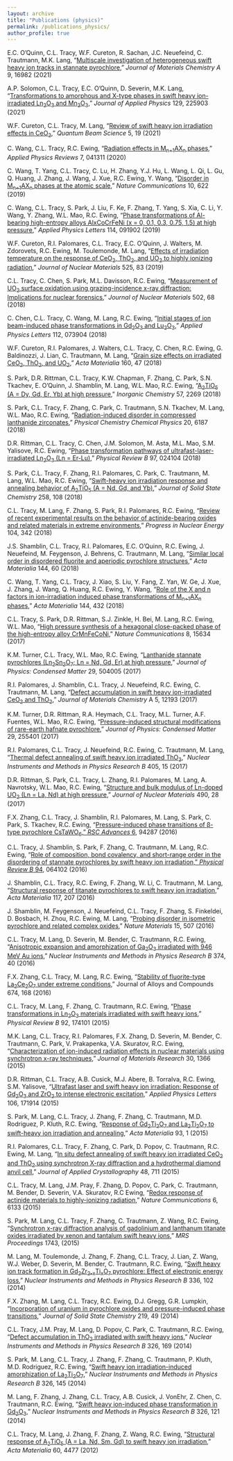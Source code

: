 ```yaml
---
layout: archive
title: "Publications (physics)"
permalink: /publications_physics/
author_profile: true
---
```


E.C. O’Quinn, C.L. Tracy, W.F. Cureton, R. Sachan, J.C. Neuefeind, C. Trautmann, M.K. Lang, “[Multiscale investigation of heterogeneous swift heavy ion tracks in stannate pyrochlore](https://camerontracy.github.io/files/Multi-scale_investigation_of_heterogeneous_swift_heavy_ion_tracks_in_stannate_pyrochlore.pdf),” _Journal of Materials
Chemistry A_ 9, 16982 (2021)

A.P. Solomon, C.L. Tracy, E.C. O’Quinn, D. Severin, M.K. Lang, “[Transformations to amorphous and
X-type phases in swift heavy ion-irradiated Ln<sub>2</sub>O<sub>3</sub> and Mn<sub>2</sub>O<sub>3</sub>](https://camerontracy.github.io/files/Transformations_to_amorphous_and_X-type_phases_in_swift_heavy_ion-irradiated_Ln2O3_and_Mn2O3.pdf),” _Journal of Applied Physics_ 129, 225903
(2021)

W.F. Cureton, C.L. Tracy, M. Lang, “[Review of swift heavy ion irradiation effects in CeO<sub>2</sub>](https://camerontracy.github.io/files/Review_of_Swift_Heavy_Ion_Irradiation_Effects_in_CeO2.pdf),” _Quantum
Beam Science_ 5, 19 (2021)

C. Wang, C.L. Tracy, R.C. Ewing, “[Radiation effects in M<sub>n+1</sub>AX<sub>n</sub> phases](https://camerontracy.github.io/files/Radiation_effects_in_Mn1AXn_phases.pdf),” _Applied Physics Reviews_ 7,
041311 (2020)

C. Wang, T. Yang, C.L. Tracy, C. Lu, H. Zhang, Y.J. Hu, L. Wang, L. Qi, L. Gu, Q. Huang, J. Zhang, J.
Wang, J. Xue, R.C. Ewing, Y. Wang, “[Disorder in M<sub>n+1</sub>AX<sub>n</sub> phases at the atomic scale](https://camerontracy.github.io/files/Disorder_in_Mn+1AXn_phases_at_the_atomic_scale.pdf),” _Nature Communications_ 10, 622 (2019)

C. Wang, C.L. Tracy, S. Park, J. Liu, F. Ke, F. Zhang, T. Yang, S. Xia, C. Li, Y. Wang, Y. Zhang, W.L.
Mao, R.C. Ewing, “[Phase transformations of Al-bearing high-entropy alloys AlxCoCrFeNi (x = 0, 0.1, 0.3,
0.75, 1.5) at high pressure](https://camerontracy.github.io/files/Phase_transformations_of_Al-bearing_high-entropy_alloys_AlxCoCrFeNi_(x_5_0%2C_0.1%2C_0.3%2C_0.75%2C_1.5)_at_high_pressure.pdf),” _Applied Physics Letters_ 114, 091902 (2019)

W.F. Cureton, R.I. Palomares, C.L. Tracy, E.C. O’Quinn, J. Walters, M. Zdorovets, R.C. Ewing, M.
Toulemonde, M. Lang, “[Effects of irradiation temperature on the response of CeO<sub>2</sub>, ThO<sub>2</sub>, and UO<sub>2</sub> to
highly ionizing radiation](https://camerontracy.github.io/files/Effects_of_irradiation_temperature_on_the_response_of_CeO2%2C_ThO2%2C_and_UO2_to_highly_ionizing_radiation.pdf),” _Journal of Nuclear Materials_ 525, 83 (2019)

C.L. Tracy, C. Chen, S. Park, M.L. Davisson, R.C. Ewing, “[Measurement of UO<sub>2</sub> surface oxidation using
grazing-incidence x-ray diffraction: Implications for nuclear forensics](https://camerontracy.github.io/files/Measurement_of_UO2_surface_oxidation_using_grazing-incidence_x-ray_diffraction_Implications_for_nuclear_forensics.pdf),” _Journal of Nuclear Materials_ 502, 68
(2018)

C. Chen, C.L. Tracy, C. Wang, M. Lang, R.C. Ewing, “[Initial stages of ion beam-induced phase transformations in Gd<sub>2</sub>O<sub>3</sub> and Lu<sub>2</sub>O<sub>3</sub>](https://camerontracy.github.io/files/Initial_stages_of_ion_beam-induced_phase_transformations_in_Gd2O3_and_Lu2O3.pdf),” _Applied Physics Letters_ 112, 073904 (2018)

W.F. Cureton, R.I. Palomares, J. Walters, C.L. Tracy, C. Chen, R.C. Ewing, G. Baldinozzi, J. Lian, C.
Trautmann, M. Lang, “[Grain size effects on irradiated CeO<sub>2</sub>, ThO<sub>2</sub>, and UO<sub>2</sub>](https://camerontracy.github.io/files/Grain_size_effects_on_irradiated_CeO2,_ThO2,_and_UO2.pdf),” _Acta Materialia_ 160, 47
(2018)

S. Park, D.R. Rittman, C.L. Tracy, K.W. Chapman, F. Zhang, C. Park, S.N. Tkachev, E. O’Quinn, J.
Shamblin, M. Lang, W.L. Mao, R.C. Ewing, “[A<sub>2</sub>TiO<sub>5</sub> (A = Dy, Gd, Er, Yb) at high pressure](https://camerontracy.github.io/files/A2TiO5_(A_=_Dy,_Gd,_Er,_Yb)_at_High_Pressure.pdf),” _Inorganic
Chemistry_ 57, 2269 (2018)

S. Park, C.L. Tracy, F. Zhang, C. Park, C. Trautmann, S.N. Tkachev, M. Lang, W.L. Mao, R.C. Ewing,
“[Radiation-induced disorder in compressed lanthanide zirconates](https://camerontracy.github.io/files/Radiation-induced_disorder_in_compressed_lanthanide_zirconates.pdf),” _Physical Chemistry Chemical Physics_ 20,
6187 (2018)

D.R. Rittman, C.L. Tracy, C. Chen, J.M. Solomon, M. Asta, M.L. Mao, S.M. Yalisove, R.C. Ewing, “[Phase
transformation pathways of ultrafast-laser-irradiated Ln<sub>2</sub>O<sub>3</sub> (Ln = Er-Lu)](https://camerontracy.github.io/files/Phase_transformation_pathways_of_ultrafast-laser-irradiated_Ln2O3_(Ln_=_Er–Lu).pdf),” _Physical Review B_ 97, 024104
(2018)

S. Park, C.L. Tracy, F. Zhang, R.I. Palomares, C. Park, C. Trautmann, M. Lang, W.L. Mao, R.C. Ewing,
“[Swift-heavy ion irradiation response and annealing behavior of A<sub>2</sub>TiO<sub>5</sub> (A = Nd, Gd, and Yb)](https://camerontracy.github.io/files/Swift-heavy_ion_irradiation_response_and_annealing_behavior_of_A2TiO5_(A_%3D_Nd%2C_Gd%2C_and_Yb)_.pdf),” _Journal
of Solid State Chemistry_ 258, 108 (2018)

C.L. Tracy, M. Lang, F. Zhang, S. Park, R.I. Palomares, R.C. Ewing, “[Review of recent experimental
results on the behavior of actinide-bearing oxides and related materials in extreme environments](https://camerontracy.github.io/files/Review_of_recent_experimental_results_on_the_behavior_of_actinide-bearing_oxides_and_related_materials_in_extreme_environments.pdf),” _Progress
in Nuclear Energy_ 104, 342 (2018)

J.S. Shamblin, C.L. Tracy, R.I. Palomares, E.C. O’Quinn, R.C. Ewing, J. Neuefeind, M. Feygenson,
J. Behrens, C. Trautmann, M. Lang, “[Similar local order in disordered fluorite and aperiodic pyrochlore
structures](https://camerontracy.github.io/files/Similar_local_order_in_disordered_fluorite_and_aperiodic_pyrochlore_structures.pdf),” _Acta Materialia_ 144, 60 (2018)

C. Wang, T. Yang, C.L. Tracy, J. Xiao, S. Liu, Y. Fang, Z. Yan, W. Ge, J. Xue, J. Zhang, J. Wang, Q.
Huang, R.C. Ewing, Y. Wang, “[Role of the X and n factors in ion-irradiation induced phase transformations
of M<sub>n+1</sub>AX<sub>n</sub> phases](https://camerontracy.github.io/files/Role_of_the_X_and_n_factors_in_ion-irradiation_induced_phase_transformations_of_Mn1AXn_phases.pdf),” _Acta Materialia_ 144, 432 (2018)

C.L. Tracy, S. Park, D.R. Rittman, S.J. Zinkle, H. Bei, M. Lang, R.C. Ewing, W.L. Mao, “[High pressure
synthesis of a hexagonal close-packed phase of the high-entropy alloy CrMnFeCoNi](https://camerontracy.github.io/files/High_pressure_synthesis_of_a_hexagonal_close-packed_phase_of_the_high-entropy_alloy_CrMnFeCoNi.pdf),” _Nature Communications_
8, 15634 (2017)

K.M. Turner, C.L. Tracy, W.L. Mao, R.C. Ewing, “[Lanthanide stannate pyrochlores (Ln<sub>2</sub>Sn<sub>2</sub>O<sub>7</sub>; Ln =
Nd, Gd, Er) at high pressure](https://camerontracy.github.io/files/Lanthanide_stannate_pyrochlores_(Ln2Sn2O7;_Ln_=_Nd,_Gd,_Er)_at_high_pressure.pdf),” _Journal of Physics: Condensed Matter_ 29, 504005 (2017)

R.I. Palomares, J. Shamblin, C.L. Tracy, J. Neuefeind, R.C. Ewing, C. Trautmann, M. Lang, “[Defect
accumulation in swift heavy ion-irradiated CeO<sub>2</sub> and ThO<sub>2</sub>](https://camerontracy.github.io/files/Defect_accumulation_in_swift_heavy_ion-irradiated_CeO2_and_ThO2__.pdf),” _Journal of Materials Chemistry_ A 5, 12193
(2017)

K.M. Turner, D.R. Rittman, R.A. Heymach, C.L. Tracy, M.L. Turner, A.F. Fuentes, W.L. Mao, R.C.
Ewing, “[Pressure-induced structural modifications of rare-earth hafnate pyrochlore](https://camerontracy.github.io/files/Pressure-induced_structural_modifications_of_rare-earth_hafnate_pyrochlore.pdf),” _Journal of Physics:
Condensed Matter_ 29, 255401 (2017)

R.I. Palomares, C.L. Tracy, J. Neuefeind, R.C. Ewing, C. Trautmann, M. Lang, “[Thermal defect annealing
of swift heavy ion irradiated ThO<sub>2</sub>](https://camerontracy.github.io/files/Thermal_defect_annealing_of_swift_heavy_ion_irradiated_ThO2.pdf),” _Nuclear Instruments and Methods in Physics Research B_ 405, 15 (2017)

D.R. Rittman, S. Park, C.L. Tracy, L. Zhang, R.I. Palomares, M. Lang, A. Navrotsky, W.L. Mao, R.C.
Ewing, “[Structure and bulk modulus of Ln-doped UO<sub>2</sub> (Ln = La, Nd) at high pressure](https://camerontracy.github.io/files/Structure_and_bulk_modulus_of_Ln-doped_UO2_(Ln_La_Nd)_at_high_pressure.pdf),” _Journal of Nuclear
Materials_ 490, 28 (2017)

F.X. Zhang, C.L. Tracy, J. Shamblin, R.I. Palomares, M. Lang, S. Park, C. Park, S. Tkachev, R.C. Ewing,
“[Pressure-induced phase transitions of β-type pyrochlore CsTaWO<sub>6</sub>,” _RSC Advances_ 6](https://camerontracy.github.io/files/Pressure-induced_phase_transitions_of_b-type_pyrochlore_CsTaWO6.pdf), 94287 (2016)

C.L. Tracy, J. Shamblin, S. Park, F. Zhang, C. Trautmann, M. Lang, R.C. Ewing, “[Role of composition, bond covalency, and short-range order in the disordering of stannate pyrochlores by swift heavy ion
irradiation,” _Physical Review B_ 94](https://camerontracy.github.io/files/Role_of_composition%2C_bond_covalency%2C_and_short-range_order_in_the_disordering_of_stannate_pyrochlores_by_swift_heavy_ion_irradiation__.pdf), 064102 (2016)

J. Shamblin, C.L. Tracy, R.C. Ewing, F. Zhang, W. Li, C. Trautmann, M. Lang, “[Structural response of
titanate pyrochlores to swift heavy ion irradiation](https://camerontracy.github.io/files/Structural_response_of_titanate_pyrochlores_to_swift_heavy_ion_irradiation.pdf),” _Acta Materialia_ 117, 207 (2016)

J. Shamblin, M. Feygenson, J. Neuefeind, C.L. Tracy, F. Zhang, S. Finkeldei, D. Bosbach, H. Zhou, R.C.
Ewing, M. Lang, “[Probing disorder in isometric pyrochlore and related complex oxides](https://camerontracy.github.io/files/Probing_disorder_in_isometric_pyrochlore_and_related_complex_oxides.pdf),” _Nature Materials_
15, 507 (2016)

C.L. Tracy, M. Lang, D. Severin, M. Bender, C. Trautmann, R.C. Ewing, “[Anisotropic expansion and
amorphization of Ga<sub>2</sub>O<sub>3</sub> irradiated with 946 MeV Au ions](https://camerontracy.github.io/files/Anisotropic_expansion_and_amorphization_of_Ga2O3_irradiated_with_946_MeV_Au_ions.pdf),” _Nuclear Instruments and Methods in Physics
Research B_ 374, 40 (2016)

F.X. Zhang, C.L. Tracy, M. Lang, R.C. Ewing, “[Stability of fluorite-type La<sub>2</sub>Ce<sub>2</sub>O<sub>7</sub> under extreme conditions](https://camerontracy.github.io/files/Stability_of_fluorite-type_La2Ce2O7_under_extreme_conditions.pdf),” Journal of Alloys and Compounds 674, 168 (2016)

C.L. Tracy, M. Lang, F. Zhang, C. Trautmann, R.C. Ewing, “[Phase transformations in Ln<sub>2</sub>O<sub>3</sub> materials
irradiated with swift heavy ions](https://camerontracy.github.io/files/Phase_transformations_in_Ln2O3_materials_irradiated_with_swift_heavy_ions.pdf),” _Physical Review B_ 92, 174101 (2015)

M.K. Lang, C.L. Tracy, R.I. Palomares, F.X. Zhang, D. Severin, M. Bender, C. Trautmann, C. Park,
V. Prakapenka, V.A. Skuratov, R.C. Ewing, “[Characterization of ion-induced radiation effects in nuclear
materials using synchrotron x-ray techniques](https://camerontracy.github.io/files/Characterization_of_ion-induced_radiation_effects_in_nuclear_materials_using_synchrotron_x-ray_techniques.pdf),” _Journal of Materials Research_ 30, 1366 (2015)

D.R. Rittman, C.L. Tracy, A.B. Cusick, M.J. Abere, B. Torralva, R.C. Ewing, S.M. Yalisove, “[Ultrafast
laser and swift heavy ion irradiation: Response of Gd<sub>2</sub>O<sub>3</sub> and ZrO<sub>2</sub> to intense electronic excitation](https://camerontracy.github.io/files/Ultrafast_laser_and_swift_heavy_ion_irradiation_Response_of_Gd2O3_and_ZrO2_to_intense_electronic_excitation.pdf),” _Applied
Physics Letters_ 106, 171914 (2015)

S. Park, M. Lang, C.L. Tracy, J. Zhang, F. Zhang, C. Trautmann, M.D. Rodriguez, P. Kluth, R.C. Ewing,
“[Response of Gd<sub>2</sub>Ti<sub>2</sub>O<sub>7</sub> and La<sub>2</sub>Ti<sub>2</sub>O<sub>7</sub> to swift-heavy ion irradiation and annealing](https://camerontracy.github.io/files/Response_of_Gd2Ti2O7_and_La2Ti2O7_to_swift-heavy_ion_irradiation_and_annealing.pdf),” _Acta Materialia_ 93, 1
(2015)

R.I. Palomares, C.L. Tracy, F. Zhang, C. Park, D. Popov, C. Trautmann, R.C. Ewing, M. Lang, “[In situ
defect annealing of swift heavy ion irradiated CeO<sub>2</sub> and ThO<sub>2</sub> using synchrotron X-ray diffraction and a
hydrothermal diamond anvil cell](https://camerontracy.github.io/files/In_situ_defect_annealing_of_swift_heavy_ion_irradiated_CeO2_and_ThO2_using_synchrotron_X-ray_diffraction_and_a_hydrothermal_diamond_anvil_cell.pdf),” _Journal of Applied Crystallography_ 48, 711 (2015)

C.L. Tracy, M. Lang, J.M. Pray, F. Zhang, D. Popov, C. Park, C. Trautmann, M. Bender, D. Severin,
V.A. Skuratov, R.C Ewing, “[Redox response of actinide materials to highly-ionizing radiation](https://camerontracy.github.io/files/Redox_response_of_actinide_materials_to_highly_ionizing_radiation.pdf),” _Nature
Communications_ 6, 6133 (2015)

S. Park, M. Lang, C.L. Tracy, F. Zhang, C. Trautmann, Z. Wang, R.C. Ewing, “[Synchrotron x-ray
diffraction analysis of gadolinium and lanthanum titanate oxides irradiated by xenon and tantalum swift
heavy ions](https://camerontracy.github.io/files/Synchrotron_x-ray_diffraction_analysis_of_gadolinium_and_lanthanum_titanate_oxides_irradiated_by_xenon_and_tantalum_swift_heavy_ions_.pdf),” _MRS Proceedings_ 1743, (2015)

M. Lang, M. Toulemonde, J. Zhang, F. Zhang, C.L. Tracy, J. Lian, Z. Wang, W.J. Weber, D. Severin, M.
Bender, C. Trautmann, R.C. Ewing, “[Swift heavy ion track formation in Gd<sub>2</sub>Zr<sub>2-x</sub>Ti<sub>x</sub>O<sub>7</sub> pyrochlore: Effect
of electronic energy loss](https://camerontracy.github.io/files/Swift_heavy_ion_track_formation_in_Gd2Zr2xTixO7_pyrochlore_Effect_of_electronic_energy_loss.pdf),” _Nuclear Instruments and Methods in Physics Research B_ 336, 102 (2014)

F.X. Zhang, M. Lang, C.L. Tracy, R.C. Ewing, D.J. Gregg, G.R. Lumpkin, “[Incorporation of uranium in
pyrochlore oxides and pressure-induced phase transitions](https://camerontracy.github.io/files/Incorporation_of_uranium_in_pyrochlore_oxides_and_pressure-induced_phase_transitions.pdf),” _Journal of Solid State Chemistry_ 219, 49 (2014)

C.L. Tracy, J.M. Pray, M. Lang, D. Popov, C. Park, C. Trautmann, R.C. Ewing, “[Defect accumulation in
ThO<sub>2</sub> irradiated with swift heavy ions](https://camerontracy.github.io/files/Defect_accumulation_in_ThO2_irradiated_with_swift_heavy_ions.pdf),” _Nuclear Instruments and Methods in Physics Research B_ 326, 169
(2014)

S. Park, M. Lang, C.L. Tracy, J. Zhang, F. Zhang, C. Trautmann, P. Kluth, M.D. Rodriguez, R.C. Ewing,
“[Swift heavy ion irradiation-induced amorphization of La<sub>2</sub>Ti<sub>2</sub>O<sub>7</sub>](https://camerontracy.github.io/files/Swift_heavy_ion_irradiation-induced_amorphization_of_La2Ti2O7.pdf),” _Nuclear Instruments and Methods in
Physics Research B_ 326, 145 (2014)

M. Lang, F. Zhang, J. Zhang, C.L. Tracy, A.B. Cusick, J. VonEhr, Z. Chen, C. Trautmann, R.C. Ewing,
“[Swift heavy ion-induced phase transformation in Gd<sub>2</sub>O<sub>3</sub>](https://camerontracy.github.io/files/Swift_heavy_ion-induced_phase_transformation_in_Gd2O3.pdf),” _Nuclear Instruments and Methods in Physics
Research B_ 326, 121 (2014)

C.L. Tracy, M. Lang, J. Zhang, F. Zhang, Z. Wang, R.C. Ewing, “[Structural response of A<sub>2</sub>TiO<sub>5</sub> (A =
La, Nd, Sm, Gd) to swift heavy ion irradiation](https://camerontracy.github.io/files/Structural_response_of_A2TiO5_(A_=_La,_Nd,_Sm,_Gd)_to_swift_heavy_ion_irradiation.pdf),” _Acta Materialia_ 60, 4477 (2012)

